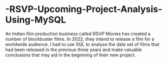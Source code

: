 # -RSVP-Upcoming-Project-Analysis-Using-MySQL
An Indian film production business called RSVP Movies has created a number of blockbuster films. In 2022, they intend to release a film for a worldwide audience. I had to use SQL to analyse the data set of films that had been released in the previous three years and make valuable conclusions that may aid in the beginning of their new project.




